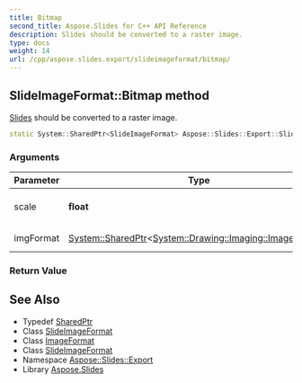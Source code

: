 ```yaml
---
title: Bitmap
second_title: Aspose.Slides for C++ API Reference
description: Slides should be converted to a raster image.
type: docs
weight: 14
url: /cpp/aspose.slides.export/slideimageformat/bitmap/
---
```

## SlideImageFormat::Bitmap method


[Slides](../../../aspose.slides/) should be converted to a raster image.

```cpp
static System::SharedPtr<SlideImageFormat> Aspose::Slides::Export::SlideImageFormat::Bitmap(float scale, System::SharedPtr<System::Drawing::Imaging::ImageFormat> imgFormat)
```


### Arguments

| Parameter | Type | Description |
| --- | --- | --- |
| scale | **float** | Image scale factor. |
| imgFormat | [System::SharedPtr](../../../system/sharedptr/)\<[System::Drawing::Imaging::ImageFormat](../../../system.drawing.imaging/imageformat/)\> | Image format. |

### Return Value



## See Also

* Typedef [SharedPtr](../../../system/sharedptr/)
* Class [SlideImageFormat](../)
* Class [ImageFormat](../../../system.drawing.imaging/imageformat/)
* Class [SlideImageFormat](../)
* Namespace [Aspose::Slides::Export](../../)
* Library [Aspose.Slides](../../../)
